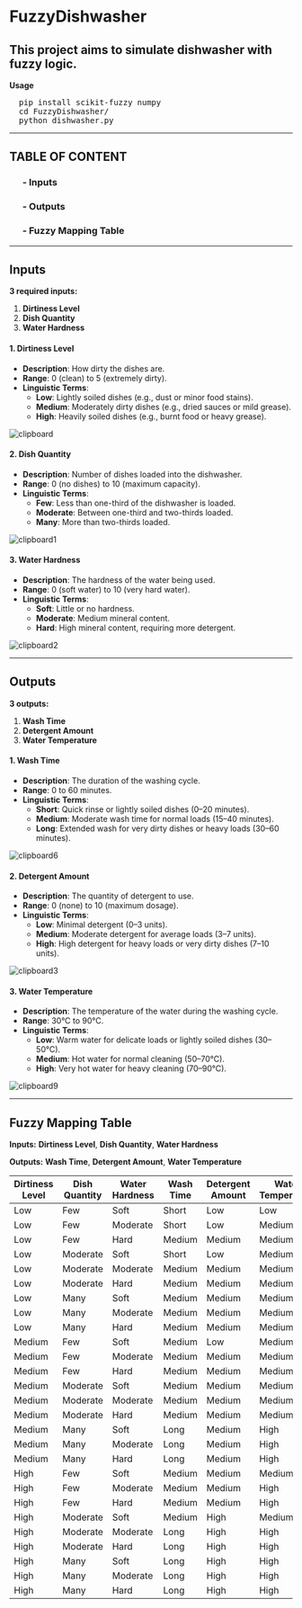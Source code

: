 # FuzzyDishwasher
This project aims to simulate dishwasher with fuzzy logic.
---

**Usage**

<pre>
  pip install scikit-fuzzy numpy
  cd FuzzyDishwasher/
  python dishwasher.py
</pre>

---

## TABLE OF CONTENT
### $~~~~~$ - Inputs
### $~~~~~$ - Outputs
### $~~~~~$ - Fuzzy Mapping Table

---

## **Inputs**

**3 required inputs:**
1) **Dirtiness Level**
2) **Dish Quantity**
3) **Water Hardness**

#### **1. Dirtiness Level**
- **Description**: How dirty the dishes are.
- **Range**: 0 (clean) to 5 (extremely dirty).
- **Linguistic Terms**:
  - **Low**: Lightly soiled dishes (e.g., dust or minor food stains).
  - **Medium**: Moderately dirty dishes (e.g., dried sauces or mild grease).
  - **High**: Heavily soiled dishes (e.g., burnt food or heavy grease).

![clipboard](https://github.com/user-attachments/assets/f2a28d7d-6046-452a-85cd-3725144d7335)

#### **2. Dish Quantity**
- **Description**: Number of dishes loaded into the dishwasher.
- **Range**: 0 (no dishes) to 10 (maximum capacity).
- **Linguistic Terms**:
  - **Few**: Less than one-third of the dishwasher is loaded.
  - **Moderate**: Between one-third and two-thirds loaded.
  - **Many**: More than two-thirds loaded.
    
![clipboard1](https://github.com/user-attachments/assets/c3613b86-6466-42c7-b9e9-84dce9913cdf)

#### **3. Water Hardness**
- **Description**: The hardness of the water being used.
- **Range**: 0 (soft water) to 10 (very hard water).
- **Linguistic Terms**:
  - **Soft**: Little or no hardness.
  - **Moderate**: Medium mineral content.
  - **Hard**: High mineral content, requiring more detergent.

![clipboard2](https://github.com/user-attachments/assets/58309794-dbde-4039-ba5b-062dd2972e17)

---
## **Outputs**

**3 outputs:**
1) **Wash Time**
2) **Detergent Amount**
3) **Water Temperature**

#### **1. Wash Time**
- **Description**: The duration of the washing cycle.
- **Range**: 0 to 60 minutes.
- **Linguistic Terms**:
  - **Short**: Quick rinse or lightly soiled dishes (0–20 minutes).
  - **Medium**: Moderate wash time for normal loads (15–40 minutes).
  - **Long**: Extended wash for very dirty dishes or heavy loads (30–60 minutes).

![clipboard6](https://github.com/user-attachments/assets/5a662a54-bd11-444f-9229-7c4489173283)

#### **2. Detergent Amount**
- **Description**: The quantity of detergent to use.
- **Range**: 0 (none) to 10 (maximum dosage).
- **Linguistic Terms**:
  - **Low**: Minimal detergent (0–3 units).
  - **Medium**: Moderate detergent for average loads (3–7 units).
  - **High**: High detergent for heavy loads or very dirty dishes (7–10 units).

![clipboard3](https://github.com/user-attachments/assets/659e995e-fabc-4f6d-b1c5-d65ac0c988b1)

#### **3. Water Temperature**
- **Description**: The temperature of the water during the washing cycle.
- **Range**: 30°C to 90°C.
- **Linguistic Terms**:
  - **Low**: Warm water for delicate loads or lightly soiled dishes (30–50°C).
  - **Medium**: Hot water for normal cleaning (50–70°C).
  - **High**: Very hot water for heavy cleaning (70–90°C).

![clipboard9](https://github.com/user-attachments/assets/61bbf453-9e58-466f-b5f4-785b15877edc)

---
## **Fuzzy Mapping Table**

**Inputs:** **Dirtiness Level**, **Dish Quantity**, **Water Hardness**

**Outputs:** **Wash Time**, **Detergent Amount**, **Water Temperature**

| **Dirtiness Level** | **Dish Quantity** | **Water Hardness** | **Wash Time** | **Detergent Amount** | **Water Temperature** |
|---------------------|-------------------|--------------------|---------------|----------------------|-----------------------|
| Low                 | Few              | Soft               | Short         | Low                  | Low                   |
| Low                 | Few              | Moderate           | Short         | Low                  | Medium                |
| Low                 | Few              | Hard               | Medium        | Medium               | Medium                |
| Low                 | Moderate         | Soft               | Short         | Low                  | Medium                |
| Low                 | Moderate         | Moderate           | Medium        | Medium               | Medium                |
| Low                 | Moderate         | Hard               | Medium        | Medium               | Medium                |
| Low                 | Many             | Soft               | Medium        | Medium               | Medium                |
| Low                 | Many             | Moderate           | Medium        | Medium               | Medium                |
| Low                 | Many             | Hard               | Medium        | Medium               | Medium                |
| Medium              | Few              | Soft               | Medium        | Low                  | Medium                |
| Medium              | Few              | Moderate           | Medium        | Medium               | Medium                |
| Medium              | Few              | Hard               | Medium        | Medium               | Medium                |
| Medium              | Moderate         | Soft               | Medium        | Medium               | Medium                |
| Medium              | Moderate         | Moderate           | Medium        | Medium               | Medium                |
| Medium              | Moderate         | Hard               | Medium        | Medium               | Medium                |
| Medium              | Many             | Soft               | Long          | Medium               | High                  |
| Medium              | Many             | Moderate           | Long          | Medium               | High                  |
| Medium              | Many             | Hard               | Long          | Medium               | High                  |
| High                | Few              | Soft               | Medium        | Medium               | Medium                |
| High                | Few              | Moderate           | Medium        | Medium               | High                  |
| High                | Few              | Hard               | Medium        | Medium               | High                  |
| High                | Moderate         | Soft               | Medium        | High                 | Medium                |
| High                | Moderate         | Moderate           | Long          | High                 | High                  |
| High                | Moderate         | Hard               | Long          | High                 | High                  |
| High                | Many             | Soft               | Long          | High                 | High                  |
| High                | Many             | Moderate           | Long          | High                 | High                  |
| High                | Many             | Hard               | Long          | High                 | High                  |
